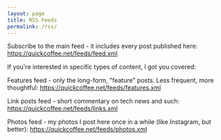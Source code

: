 ```yaml
---
layout: page
title: RSS Feeds
permalink: /rss/
---
```


Subscribe to the main feed - it includes every post published here:
<a href="https://quickcoffee.net/feeds/feed.xml">https://quickcoffee.net/feeds/feed.xml</a>

If you're interested in specific types of content, I got you covered:

Features feed - only the long-form, "feature" posts. Less frequent, more thoughtful:
<a href="https://quickcoffee.net/feeds/features.xml">https://quickcoffee.net/feeds/features.xml</a>

Link posts feed - short commentary on tech news and such:
<a href="https://quickcoffee.net/feeds/links.xml">https://quickcoffee.net/feeds/links.xml</a>

Photos feed - my photos I post here once in a while (like Instagram, but better):
<a href="https://quickcoffee.net/feeds/photos.xml">https://quickcoffee.net/feeds/photos.xml</a>
